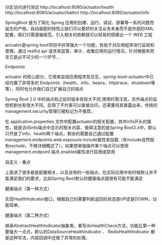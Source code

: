 分区访问进行测试
http://localhost:8080/actuator/health
http://localhost:8080/actuator/battcn
http://localhost:8080/actuator/info


SpringBoot 是为了简化 Spring 应用的创建、运行、调试、部署等一系列问题而诞生的产物，自动装配的特性让我们可以更好的关注业务本身而不是外部的XML配置，我们只需遵循规范，引入相关的依赖就可以轻易的搭建出一个 WEB 工程

actuator是spring boot项目中非常强大一个功能，有助于对应用程序进行监视和管理，通过 restful api 请求来监管、审计、收集应用的运行情况，针对微服务而言它是必不可少的一个环节…

Endpoints

actuator 的核心部分，它用来监视应用程序及交互，spring-boot-actuator中已经内置了非常多的 Endpoints（health、info、beans、httptrace、shutdown等等），同时也允许我们自己扩展自己的端点

Spring Boot 2.0 中的端点和之前的版本有较大不同,使用时需注意。另外端点的监控机制也有很大不同，启用了不代表可以直接访问，还需要将其暴露出来，传统的management.security管理已被标记为不推荐。


在 application.properties 文件中配置actuator的相关配置，其中info开头的属性，就是访问info端点中显示的相关内容，值得注意的是Spring Boot2.x中，默认只开放了info、health两个端点，剩余的需要自己通过配置management.endpoints.web.exposure.include属性来加载（有include自然就有exclude，不做详细概述了）。如果想单独操作某个端点可以使用management.endpoint.端点.enabled属性进行启用或禁用

自定义 - 重点

上面讲了很多都是配置相关，以及自带的一些端点，在实际应用中有时候默认并不能满足我们的要求，比如Spring Boot默认的健康端点就很有可能不能满足

健康端点（第一种方式）

实现HealthIndicator接口，根据自己的需要判断返回的状态是UP还是DOWN，功能简单。

健康端点（第二种方式）

继承AbstractHealthIndicator抽象类，重写doHealthCheck方法，功能比第一种要强大一点点，默认的DataSourceHealthIndicator 、 RedisHealthIndicator 都是这种写法，内容回调中还做了异常的处理。

